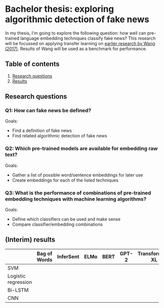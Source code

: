 # Bachelor thesis: exploring algorithmic detection of fake news
In my thesis, I'm going to explore the following question: how well can pre-trained language embedding techniques classify fake news?
This research will be focussed on applying transfer learning on [earlier research by Wang (2017)](https://arxiv.org/abs/1705.00648). Results of Wang will be used as a benchmark for performance. 

## Table of contents
1. [Research questions](#rq)
2. [Results](#results)

<a name="rq"/>

## Research questions
### Q1: How can fake news be defined?
Goals:
* Find a definition of fake news
* Find related algorithmic detection of fake news

### Q2: Which pre-trained models are available for embedding raw text?
Goals:
* Gather a list of possible word/sentence embeddings for later use
* Create embeddings for each of the listed techniques

### Q3: What is the performance of combinations of pre-trained embedding techniques with machine learning algorithms?
Goals:
* Define which classifiers can be used and make sense
* Compare classifier/embedding combinations

<a name="results"/>

## (Interim) results
|                      | Bag of Words | InferSent | ELMo | BERT | GPT-2 | Transformer-XL | MT-DNN |
|----------------------|--------------|-----------|------|------|-------|----------------|--------|
|  SVM                 |              |           |      |      |       |                |        |
|  Logistic regression |              |           |      |      |       |                |        |
| Bi-LSTM              |              |           |      |      |       |                |        |
| CNN                  |              |           |      |      |       |                |        |
